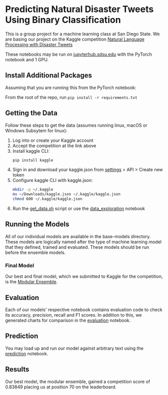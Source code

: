 # Predicting Natural Disaster Tweets Using Binary Classification
This is a group project for a machine learning class at San Diego State.
We are basing our project on the Kaggle competition [Natural Language Processing with Disaster Tweets](https://www.kaggle.com/competitions/nlp-getting-started/overview)

These notebooks may be run on [jupyterhub.sdsu.edu](https://jupyterhub.sdsu.edu) with the PyTorch notebook and 1 GPU.

## Install Additional Packages
Assuming that you are running this from the PyTorch notebook:

From the root of the repo, run `pip install -r requirements.txt`

## Getting the Data
Follow these steps to get the data (assumes running linux, macOS or Windows Subsytem for linux):

1. Log into or create your Kaggle account
2. Accept the competition at the link above
3. Install kaggle CLI:
    ```bash
    pip install kaggle
    ```
4. Sign in and download your kaggle.json from [settings](https://www.kaggle.com/settings) > API > Create new token
5. Configure kaggle CLI with kaggle.json:
    ```bash
    mkdir -p ~/.kaggle
    mv ~/Downloads/kaggle.json ~/.kaggle/kaggle.json
    chmod 600 ~/.kaggle/kaggle.json
    ```
6. Run the [get_data.sh](./getting-started/get_data.sh) script or use the [data_exploration](./getting-started/data_exploration.ipynb) notebook

## Running the Models
All of our individual models are available in the base-models directory.
These models are logically named after the type of machine learning model that they defined, trained and evaluated.
These models should be run before the ensemble models.

### Final Model
Our best and final model, which we submitted to Kaggle for the competition, is the [Modular Ensemble](./stacking-models/modular_ensemble.ipynb).

## Evaluation
Each of our models' respective notebook contains evaluation code to check its accuracy, precision, recall and F1 scores.
In addition to this, we generated charts for comparison in the [evaluation](./evaluation/evaluation.ipynb) notebook.

## Prediction
You may load up and run our model against arbitrary text using the [prediction](./prediction/prediction.ipynb) notebook.

## Results
Our best model, the modular ensemble, gained a competition score of 0.83849 placing us at position 70 on the leaderboard. 

